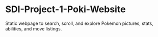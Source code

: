 # SDI-Project-1-Poki-Website
Static webpage to search, scroll, and explore Pokemon pictures, stats, abilities, and move listings.
